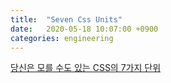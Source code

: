 ```yaml
---
title:  "Seven Css Units"
date:   2020-05-18 10:07:00 +0900
categories: engineering
---
```


[당신은 모를 수도 있는 CSS의 7가지 단위](https://webdesign.tutsplus.com/ko/articles/7-css-units-you-might-not-know-about--cms-22573)